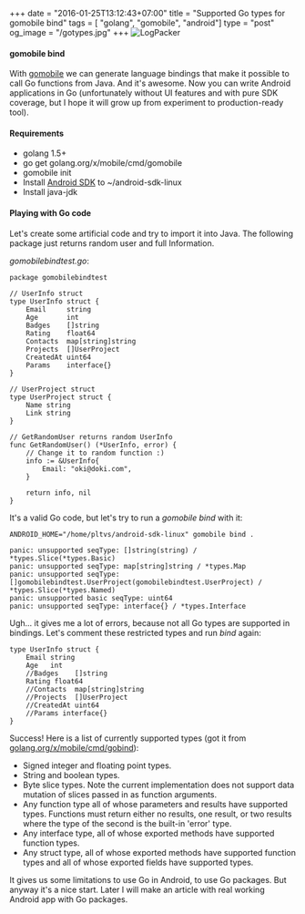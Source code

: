 +++
date = "2016-01-25T13:12:43+07:00"
title = "Supported Go types for gomobile bind"
tags = [ "golang", "gomobile", "android"]
type = "post"
og_image = "/gotypes.jpg"
+++
![LogPacker](/gotypes.jpg)

#### gomobile bind

With [gomobile](golang.org/x/mobile/cmd/gomobile) we can generate language bindings that make it possible to call Go functions from Java. And it's awesome. Now you can write Android applications in Go (unfortunately without UI features and with pure SDK coverage, but I hope it will grow up from experiment to production-ready tool).

#### Requirements

* golang 1.5+
* go get golang.org/x/mobile/cmd/gomobile
* gomobile init
* Install [Android SDK](https://developer.android.com/sdk/index.html#Other) to ~/android-sdk-linux
* Install java-jdk

#### Playing with Go code

Let's create some artificial code and try to import it into Java. The following package just returns random user and full Information.

*gomobilebindtest.go*:
```
package gomobilebindtest

// UserInfo struct
type UserInfo struct {
	Email     string
	Age       int
	Badges    []string
	Rating    float64
	Contacts  map[string]string
	Projects  []UserProject
	CreatedAt uint64
	Params    interface{}
}

// UserProject struct
type UserProject struct {
	Name string
	Link string
}

// GetRandomUser returns random UserInfo
func GetRandomUser() (*UserInfo, error) {
	// Change it to random function :)
	info := &UserInfo{
		Email: "oki@doki.com",
	}

	return info, nil
}
```

It's a valid Go code, but let's try to run a *gomobile bind* with it:
```
ANDROID_HOME="/home/pltvs/android-sdk-linux" gomobile bind .

panic: unsupported seqType: []string(string) / *types.Slice(*types.Basic)
panic: unsupported seqType: map[string]string / *types.Map
panic: unsupported seqType: []gomobilebindtest.UserProject(gomobilebindtest.UserProject) / *types.Slice(*types.Named)
panic: unsupported basic seqType: uint64
panic: unsupported seqType: interface{} / *types.Interface
```

Ugh... it gives me a lot of errors, because not all Go types are supported in bindings. Let's comment these restricted types and run *bind* again:
```
type UserInfo struct {
	Email string
	Age   int
	//Badges    []string
	Rating float64
	//Contacts  map[string]string
	//Projects  []UserProject
	//CreatedAt uint64
	//Params interface{}
}
```

Success! Here is a list of currently supported types (got it from [golang.org/x/mobile/cmd/gobind](https://godoc.org/golang.org/x/mobile/cmd/gobind)):

* Signed integer and floating point types.
* String and boolean types.
* Byte slice types. Note the current implementation does not support data mutation of slices passed in as function arguments.
* Any function type all of whose parameters and results have supported types. Functions must return either no results, one result, or two results where the type of the second is the built-in 'error' type.
* Any interface type, all of whose exported methods have supported function types.
* Any struct type, all of whose exported methods have supported function types and all of whose exported fields have supported types.

It gives us some limitations to use Go in Android, to use Go packages. But anyway it's a nice start. Later I will make an article with real working Android app with Go packages.

